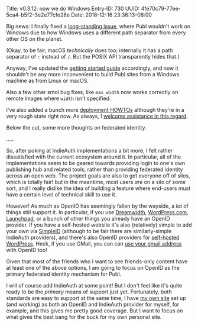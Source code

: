 Title: v0.3.12: now we do Windows
Entry-ID: 730
UUID: 4fe70c79-77ee-5ca4-b5f2-3e2e77cfe28e
Date: 2018-12-16 23:36:13-08:00

Big news: I finally fixed a [long-standing issue](https://github.com/PlaidWeb/Publ/issues/97), where Publ wouldn't work on Windows due to how Windows uses a different path separator from every other OS on the planet.

(Okay, to be fair, macOS *technically* does too; internally it has a path separator of `:` instead of `/`. But the POSIX API transparently hides that.)

Anyway, I've updated the [getting started guide](328) accordingly, and now it shouldn't be any more inconvenient to build Publ sites from a Windows machine as from Linux or macOS.

Also a few other smol bug fixes, like `max_width` now works correctly on remote images where `width` isn't specified.

I've also added a bunch more [deployment HOWTOs](/manual/deploying/) although they're in a very rough state right now. As always, I [welcome assistance in this regard](/github-site).

Below the cut, some more thoughts on federated identity.

.....

So, after poking at IndieAuth implementations a bit more, I felt rather dissatisfied with the current ecosystem around it. In particular, all of the implementations seem to be geared towards providing login to one's own publishing hub and related tools, rather than providing federated identity across an open web. The project goals are also to get everyone off of silos, which is totally fair! but in the meantime, most users *are* on a silo of some sort, and I really dislike the idea of building a feature where end-users must have a certain level of technical skill to use it.

However! As much as OpenID has seemingly fallen by the wayside, a *lot* of things still support it. In particular, if you use [Dreamwidth](http://dreamwidth.org), [WordPress.com](http://wordpress.com), [Launchpad](http://launchpad.net), or a bunch of other things you already have an OpenID provider. If you have a self-hosted website it's also (relatively) simple to add your own via [SimpleID](http://simpleid.koinic.net) (although to be fair there are similarly-simple IndieAuth providers), and there's also OpenID providers for [self-hosted WordPress](https://wordpress.org/plugins/openid/). Heck, if you use GMail, you can can [use your gmail address](https://openid-provider.appspot.com) with OpenID too!

Given that most of the friends who I want to see friends-only content have at least one of the above options, I am going to focus on OpenID as the primary federated identity mechanism for Publ.

I will of course add IndieAuth at some point! But I don't feel like it's quite ready to be the *primary* means of support just yet. Fortunately, both standards are easy to support at the same time; I have [my own site](http://beesbuzz.biz/) set up (and working) as both an OpenID and IndieAuth provider for myself, for example, and this gives me pretty good coverage. But I want to focus on what gives the best bang for the buck for my own personal site.

